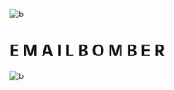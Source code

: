 ![b](https://www.pinclipart.com/picdir/middle/26-263682_bomb-svg-png-icon-free-download-425540-onlinewebfonts.png)
# E M A I L B O M B E R 
![b](https://www.pinclipart.com/picdir/middle/26-263682_bomb-svg-png-icon-free-download-425540-onlinewebfonts.png)


